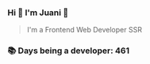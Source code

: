 ### Hi 👋 I&#39;m Juani 🦁

> I&#39;m a Frontend Web Developer SSR

### 📚 Days being a developer: 461
